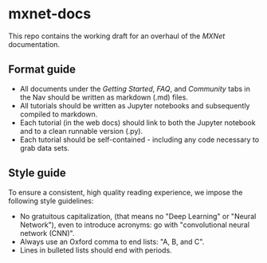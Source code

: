 # mxnet-docs

This repo contains the working draft for an overhaul of the _MXNet_ documentation. 

## Format guide
* All documents under the _Getting Started_, _FAQ_, and _Community_ tabs in the Nav should be written as markdown (.md) files. 
* All tutorials should be written as Jupyter notebooks and subsequently compiled to markdown.
* Each tutorial (in the web docs) should link to both the Jupyter notebook and to a clean runnable version (.py).
* Each tutorial should be self-contained - including any code necessary to grab data sets.

## Style guide
To ensure a consistent, high quality reading experience, we impose the following style guidelines:
* No gratuitous capitalization, (that means no "Deep Learning" or "Neural Network"), even to introduce acronyms: go with "convolutional neural network (CNN)".
* Always use an Oxford comma to end lists: "A, B, and C".
* Lines in bulleted lists should end with periods.

